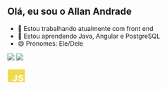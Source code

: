 ## Olá, eu sou o Allan Andrade

- 🔭 Estou trabalhando atualmente com front end
- 🌱 Estou aprendendo Java, Angular e PostgreSQL
- 😄 Pronomes: Ele/Dele
<div>
<img height="180em" src="https://github-readme-stats.vercel.app/api?username=allanandradedsgn&show_icons=true&theme=dracula&include_all_commits=true&count_private=true"/>
  <img height="180em" src="https://github-readme-stats.vercel.app/api/top-langs/?username=allanandradedsgn&layout=compact&langs_count=16&theme=dracula"/>
</div>
<div style="display: inline_block"><br>
  <img align="center" alt="Allan-Js" height="30" width="40" src="https://raw.githubusercontent.com/devicons/devicon/master/icons/javascript/javascript-plain.svg">

